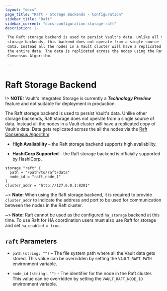 ```yaml
---
layout: "docs"
page_title: "Raft - Storage Backends - Configuration"
sidebar_title: "Raft"
sidebar_current: "docs-configuration-storage-raft"
description: |-

 The Raft storage backend is used to persist Vault's data. Unlike all the other
 storage backends, this backend does not operate from a single source for the
 data. Instead all the nodes in a Vault cluster will have a replicated copy of
 the entire data. The data is replicated across the nodes using the Raft
 Consensus Algorithm.

---
```


# Raft Storage Backend

!> **NOTE:** Vault's Integrated Storage is currently a ***Technology Preview***
feature and not suitable for deployment in production.

The Raft storage backend is used to persist Vault's data. Unlike other storage
backends, Raft storage does not operate from a single source of data. Instead
all the nodes in a Vault cluster will have a replicated copy of Vault's data.
Data gets replicated across the all the nodes via the [Raft Consensus
Algorithm][raft].


- **High Availability** – the Raft storage backend supports high availability.

- **HashiCorp Supported** – the Raft storage backend is officially supported
  by HashiCorp.

```hcl
storage "raft" {
  path = "/path/to/raft/data"
  node_id = "raft_node_1"
}
cluster_addr = "http://127.0.0.1:8201"
```

~> **Note:** When using the Raft storage backend, it is required to provide
`cluster_addr` to indicate the address and port to be used for communication
between the nodes in the Raft cluster.

~> **Note:** Raft cannot be used as the configured `ha_storage` backend at this
time. To use Raft for HA coordination users must also use Raft for storage and
set `ha_enabled = true`.

## `raft` Parameters

- `path` `(string: "")` – The file system path where all the Vault data gets
  stored.
  This value can be overridden by setting the `VAULT_RAFT_PATH` environment variable.

- `node_id` `(string: "")` - The identifier for the node in the Raft cluster.
  This value can be overridden by setting the `VAULT_RAFT_NODE_ID` environment variable.

[raft]: https://raft.github.io/ "The Raft Consensus Algorithm"

